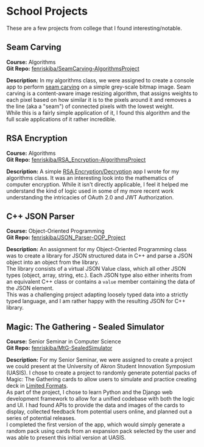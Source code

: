 # School Projects
These are a few projects from college that I found interesting/notable.

## Seam Carving
**Course:** Algorithms  
**Git Repo:** [fenriskiba/SeamCarving-AlgorithmsProject](https://github.com/fenriskiba/SeamCarving-AlgorithmsProject)

**Description:** In my algorithms class, we were assigned to create a console app to perform [seam carving](https://en.wikipedia.org/wiki/Seam_carving) on a simple grey-scale bitmap image. Seam carving is a content-aware image resizing algorithm, that assigns weights to each pixel based on how similar it is to the pixels around it and removes a the line (aka a "seam") of connected pixels with the lowest weight.  
While this is a fairly simple application of it, I found this algorithm and the full scale applications of it rather incredible.

## RSA Encryption
**Course:** Algorithms  
**Git Repo:** [fenriskiba/RSA_Encryption-AlgorithmsProject](https://github.com/fenriskiba/RSA_Encryption-AlgorithmsProject)

**Description:** A simple [RSA Encryption/Decryption](https://en.wikipedia.org/wiki/RSA_(cryptosystem)) app I wrote for my algorithms class. It was an interesting look into the mathematics of computer encryption. While it isn't directly applicable, I feel it helped me understand the kind of logic used in some of my more recent work understanding the intricacies of OAuth 2.0 and JWT Authorization.

## C++ JSON Parser
**Course:** Object-Oriented Programming  
**Git Repo:** [fenriskiba/JSON_Parser-OOP_Project](https://github.com/fenriskiba/JSON_Parser-OOP_Project)

**Description:** An assignment for my Object-Oriented Programming class was to create a library for JSON structured data in C++ and parse a JSON object into an object from the library.  
The library consists of a virtual JSON Value class, which all other JSON types (object, array, string, etc.). Each JSON type also either inherits from an equivalent C++ class or contains a `value` member containing the data of the JSON element.  
This was a challenging project adapting loosely typed data into a strictly typed language, and I am rather happy with the resulting JSON for C++ library.

## Magic: The Gathering - Sealed Simulator
**Course:** Senior Seminar in Computer Science  
**Git Repo:** [fenriskiba/MtG-SealedSimulator](https://github.com/fenriskiba/MtG-SealedSimulator)

**Description:** For my Senior Seminar, we were assigned to create a project we could present at the University of Akron Student Innovation Symposium (UASIS). I chose to create a project to randomly generate potential packs of Magic: The Gathering cards to allow users to simulate and practice creating deck in [Limited Formats](https://mtg.fandom.com/wiki/Limited).  
As part of the project, I chose to learn Python and the Django web development framework to allow for a unified codebase with both the logic and UI. I had found APIs to provide the data and images of the cards to display, collected feedback from potential users online, and planned out a series of potential releases.  
I completed the first version of the app, which would simply generate a random pack using cards from an expansion pack selected by the user and was able to present this initial version at UASIS.